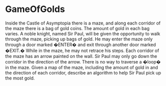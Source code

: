 # GameOfGolds
Inside the Castle of Asymptopia there is a maze, and along each corridor of the maze there is a bag of gold coins. The amount of gold in each bag varies. A noble knight, named Sir Paul, will be given the opportunity to walk through the maze, picking up bags of gold. He may enter the maze only through a door marked �ENTER� and exit through another door marked �EXIT.� While in the maze, he may not retrace his steps. Each corridor of the maze has an arrow painted on the wall. Sir Paul may only go down the corridor in the direction of the arrow. There is no way to traverse a �loop� in the maze. Given a map of the maze, including the amount of gold in and the direction of each corridor, describe an algorithm to help Sir Paul pick up the most gold.

